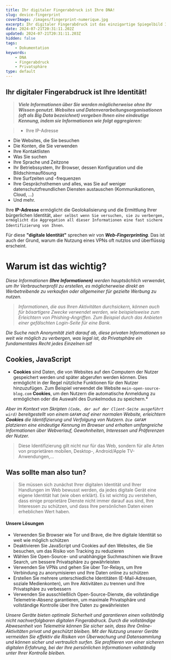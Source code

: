 ```yaml
---
title: Ihr digitaler Fingerabdruck ist Ihre DNA!
slug: device-fingerprint
coverImage: /images/fingerprint-numerique.jpg
excerpt: Ihr digitaler Fingerabdruck ist das einzigartige Spiegelbild Ihrer Online-Identität.
date: 2024-07-21T20:31:11.202Z
updated: 2024-07-21T20:31:11.203Z
hidden: false
tags:
    - Dokumentation
keywords:
    - DNA
    - Fingerabdruck
    - Privatsphäre
type: default
---
```

<script>
  import Callout from "$lib/components/molecules/Callout.svelte";
  import CodeBlock from "$lib/components/molecules/CodeBlock.svelte";
  import Image from "$lib/components/atoms/Image.svelte";
</script>

## Ihr digitaler Fingerabdruck ist Ihre Identität!
> ***Viele Informationen über Sie werden möglicherweise ohne Ihr Wissen genutzt. Websites und Datenverarbeitungsorganisationen (oft als Big Data bezeichnet) vergeben Ihnen eine eindeutige Kennung, indem sie Informationen wie folgt aggregieren:***

<Callout type="warning">

> - Ihre IP-Adresse
 - Die Websites, die Sie besuchen
 - Die Konten, die Sie verwenden
 - Ihre Kontaktlisten
 - Was Sie suchen
 - Ihre Sprache und Zeitzone
 - Ihr Betriebssystem, Ihr Browser, dessen Konfiguration und die Bildschirmauflösung
 - Ihre Surfzeiten und -frequenzen
 - Ihre Gesprächsthemen und alles, was Sie auf weniger datenschutzfreundlichen Diensten austauschen (Kommunikationen, Cloud, …)
 - Und mehr.

</Callout>

<Callout type="info">

Ihre **IP-Adresse** ermöglicht die Geolokalisierung und die Ermittlung Ihrer bürgerlichen Identität, `aber selbst wenn Sie versuchen, sie zu verbergen, ermöglicht die Aggregation all dieser Informationen eine fast sichere Identifizierung von Ihnen`. 

Für diese **"digitale Identität"** sprechen wir von ***Web-Fingerprinting***. Das ist auch der Grund, warum die Nutzung eines VPNs oft nutzlos und überflüssig erscheint.

</Callout>

# Warum ist das wichtig?

<Callout type="info">

*Diese Informationen **(Ihre Informationen)** werden hauptsächlich verwendet, um Ihr Verbraucherprofil zu erstellen, es möglicherweise direkt an Werbetreibende zu verkaufen oder allgemeiner für gezielte Werbung zu nutzen.*

> *Informationen, die aus Ihren Aktivitäten durchsickern, können auch für bösartigere Zwecke verwendet werden, wie beispielsweise zum Erleichtern von Phishing-Angriffen. Zum Beispiel durch das Anbieten einer gefälschten Login-Seite für eine Bank.*

</Callout>

<Callout type="success">

*Die Suche nach Anonymität zielt darauf ab, diese privaten Informationen so weit wie möglich zu verbergen, was legal ist, da Privatsphäre ein fundamentales Recht jedes Einzelnen ist!*

</Callout>

## Cookies, JavaScript

<Callout type="info">

* **Cookies** sind Daten, die von Websites auf den Computern der Nutzer gespeichert werden und später abgerufen werden können. Dies ermöglicht in der Regel nützliche Funktionen für den Nutzer hinzuzufügen. Zum Beispiel verwendet die Website `mein-open-source-blog.com` **Cookies**, um den Nutzern die automatische Anmeldung zu ermöglichen oder die Auswahl des Dunkelmodus zu speichern.*

</Callout>

<Callout type="error">

*Aber im Kontext von Skripten `(Code, der auf der Client-Seite ausgeführt wird)` bereitgestellt von einem `GAFAM` auf einer normalen Website, erleichtern **Cookies** die Identifizierung und Verfolgung von Nutzern. `Die GAFAM` platzieren eine eindeutige Kennung im Browser und erhalten umfangreiche Informationen über Webverlauf, Gewohnheiten, Interessen und Präferenzen der Nutzer.*

</Callout>

> Diese Identifizierung gilt nicht nur für das Web, sondern für alle Arten von proprietären mobilen, Desktop-, Android/Apple TV-Anwendungen,...

## Was sollte man also tun?

> Sie müssen sich zunächst Ihrer digitalen Identität und Ihrer Handlungen im Web bewusst werden, da jedes digitale Gerät eine eigene Identität hat (wie oben erklärt). Es ist wichtig zu verstehen, dass einige proprietäre Dienste nicht immer darauf aus sind, Ihre Interessen zu schützen, und dass Ihre persönlichen Daten einen erheblichen Wert haben.

#### Unsere Lösungen

> 
- Verwenden Sie Browser wie Tor und Brave, die Ihre digitale Identität so weit wie möglich schützen
- Deaktivieren Sie JavaScript und Cookies auf den Websites, die Sie besuchen, um das Risiko von Tracking zu reduzieren
- Wählen Sie Open-Source- und unabhängige Suchmaschinen wie Brave Search, um bessere Privatsphäre zu gewährleisten
- Verwenden Sie VPNs und gehen Sie über Tor-Relays, um Ihre Verbindung zu anonymisieren und Ihre Daten online zu schützen
- Erstellen Sie mehrere unterschiedliche Identitäten (E-Mail-Adressen, soziale Medienkonten), um Ihre Aktivitäten zu trennen und Ihre Privatsphäre zu verbessern
- Verwenden Sie ausschließlich Open-Source-Dienste, die vollständige Telemetrie-Absenz garantieren, um maximale Privatsphäre und vollständige Kontrolle über Ihre Daten zu gewährleisten

<Callout type="success">

*Unsere Geräte bieten optimale Sicherheit und garantieren einen vollständig nicht nachverfolgbaren digitalen Fingerabdruck. Durch die vollständige Abwesenheit von Telemetrie können Sie sicher sein, dass Ihre Online-Aktivitäten privat und geschützt bleiben. Mit der Nutzung unserer Geräte vermeiden Sie effektiv die Risiken von Überwachung und Datensammlung und können sicher und vertraulich surfen. Sie profitieren von einer sicheren digitalen Erfahrung, bei der Ihre persönlichen Informationen vollständig unter Ihrer Kontrolle bleiben.*

</Callout>
